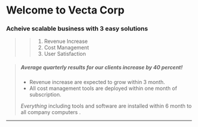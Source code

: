 # Welcome to Vecta Corp #

### Acheive scalable business with 3 easy solutions ###  

>> 1. Revenue Increase
>> 2. Cost Management
>> 3. User Satisfaction  

> ##### Average quarterly results for our clients increase by 40 percent!
>
> - Revenue increase are expected to grow within 3 month.
> - All cost management tools are deployed within one month of subscription.
>
>  *Everything* including tools and software are installed within 6 month to all company computers .

---

